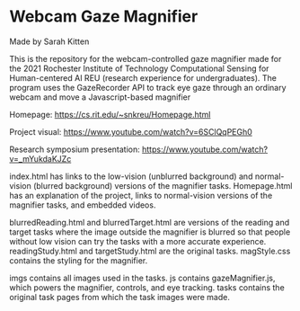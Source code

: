 # Webcam Gaze Magnifier
Made by Sarah Kitten 

This is the repository for the webcam-controlled gaze magnifier made for the 2021 Rochester Institute of Technology Computational Sensing for Human-centered AI REU (research experience for undergraduates).  The program uses the GazeRecorder API to track eye gaze through an ordinary webcam and move a Javascript-based magnifier
 
Homepage: https://cs.rit.edu/~snkreu/Homepage.html

Project visual: https://www.youtube.com/watch?v=6SClQqPEGh0

Research symposium presentation: https://www.youtube.com/watch?v=_mYukdaKJZc

index.html has links to the low-vision (unblurred background) and normal-vision (blurred background) versions of the magnifier tasks.  Homepage.html has an explanation of the project, links to normal-vision versions of the magnifier tasks, and embedded videos.

blurredReading.html and blurredTarget.html are versions of the reading and target tasks where the image outside the magnifier is blurred so that people without low vision can try the tasks with a more accurate experience.  readingStudy.html and targetStudy.html are the original tasks.  magStyle.css contains the styling for the magnifier.

imgs contains all images used in the tasks.  js contains gazeMagnifier.js, which powers the magnifier, controls, and eye tracking.  tasks contains the original task pages from which the task images were made.
